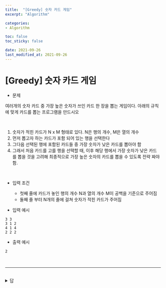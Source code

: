 ```yaml
---
title:  "[Greedy] 숫자 카드 게임"
excerpt: "Algorithm"

categories:
- Algorithm

toc: false
toc_sticky: false

date: 2021-09-26
last_modified_at: 2021-09-26
---
```


# [Greedy] 숫자 카드 게임

- 문제

여러개의 숫자 카드 중 가장 높은 숫자가 쓰인 카드 한 장을 뽑는 게임이다. 아래의 규칙에 맞게 카드를 뽑는 프로그램을 만드시오

<br>

1. 숫자가 적힌 카드가 N x M 형태로 있다. N은 행의 개수, M은 열의 개수
2. 먼저 뽑고자 하는 카드가 포함 되어 있는 행을 선택한다
3. 그다음 선택된 행에 포함된 카드들 중 가장 숫자가 낮은 카드를 뽑아야 함
4. 그래서 처음 카드를 고를 행을 선택할 때, 이후 해당 행에서 가장 숫자가 낮은 카드를 뽑을 것을 고려해 최종적으로 가장 높은 숫자의 카드를 뽑을 수 있도록 전략 짜야함.

<br>

- 입력 조건
  - 첫째 줄에 카드가 놓인 행의 개수 N과 열의 개수 M이 공백을 기준으로 주어짐
  - 둘째 줄 부터 N개의 줄에 걸쳐 숫자가 적힌 카드가 주어짐

- 입력 예시
```
3 3
3 1 2
4 1 4
2 2 2
```

- 출력 예시
```
2
```
<br>

<hr>

<br>

<details>
<summary>답</summary>
<div markdown="1">
<br>

- 각 행마다 가장 작은 수를 찾은 뒤, 그 수중에서 가장 큰 수 찾기

```python
n, m= map(int, input().split())

result = 0

# 한줄 씩 입력받기
for i in range(n):
  data = list(map(int,input().split()))
  min_val = min(data) # 현재 행에서 가장 작은 수 찾기
  # 그 중 가장 큰 수 찾기
  result = max(result,min_val)

print(result)
```

</div>
</details>

<br>